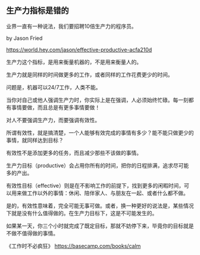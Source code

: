 ## 生产力指标是错的

业界一直有一种说法，我们要招聘10倍生产力的程序员。

by Jason Fried

https://world.hey.com/jason/effective-productive-acfa210d

生产力这个指标，是用来衡量机器的，不是用来衡量人的。

生产力就是同样的时间做更多的工作，或者同样的工作花费更少的时间。

问题是，机器可以24/7工作，人类不能。

当你对自己或他人强调生产力时，你实际上是在强调，人必须始终忙碌。每一刻都有事情要做，而且总是有更多事情要做！

对人不要强调生产力，而要强调有效性。

所谓有效性，就是搞清楚，一个人能够有效完成的事情有多少？能不能只做更少的事情，就同样达到目标？

有效性不是添加更多的任务，而且减少那些不该做的事情。

生产力目标（productive）会占用你所有的时间，把你的日程排满，追求尽可能多的产出。

有效性目标（effective）则是在不影响工作的前提下，找到更多的闲暇时间，可以用来做工作以外的事情：休闲、陪伴家人、与朋友在一起、或者什么都不做。

是的，有效性意味着，完全可能无事可做。或者，换一种更好的说法是，某些情况下就是没有什么值得做的。在生产力目标下，这是不可能发生的。

如果某一天，你三个小时就完成了既定目标，那就不妨停下来，毕竟你的目标就是不做不值得做的事情。

《工作时不必疯狂》
https://basecamp.com/books/calm